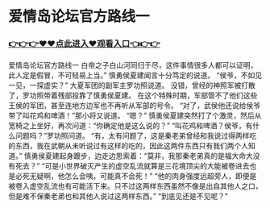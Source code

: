 # 爱情岛论坛官方路线一

### <a href="https://github.com/xinfue/dunp/issues/2">👉👉👉♥♥点此进入♥观看入口👈👉👉</a>

爱情岛论坛官方路线一
白帝之子白山河同归于尽，这件事情很多人都可以证明，此人定是假冒，不可轻易上当。”
    慎勇侯夏建闻言十分笃定的说道。
    “侯爷，不如见一见，一探虚实？”
    大夏军团的副军主罗功照说道。
    没错，曾经的神照军被打散了，罗功照带着残部投靠了慎勇侯夏建。
    在这个特殊时期，军部管不了他们这些王侯的军团，甚至连地方边军也不再听从军部的号令。
    “对了，武侯他还说给侯爷带了叫花鸡和啤酒！”那小将又说道。
    “嗯？”
    慎勇侯夏建突然打了个激灵，然后从宽椅之上坐好，再次问道：“你确定他是这么说的？”
    “叫花鸡和啤酒？侯爷，有什么问题吗？”罗功照问道。
    “有，太有问题了，这是秦老弟曾经和我说过得两样吃的东西，我在武朝从未听说过有这样的吃的，因此这两件东西只有我们两个人知道。”
    慎勇侯夏建起身踱步，边走边思索着：“莫非，我那秦老弟真的是福大命大没有死去？”
    “可是小世界破灭产生的虚空乱流就算是三花境顶尖的大能被卷进去也是必死无疑啊，他怎么会咦，可能真不会死！”
    “他的肉身强度远超旁人，即便是被卷入虚空乱流也有可能活下来。只不过这两样东西虽然不像是出自其他人之口，但是难不保秦老弟也和其他人说过这两样东西。”
    “到底见还是不见呢？”
